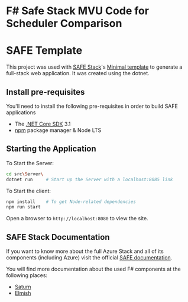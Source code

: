 # F# Safe Stack MVU Code for Scheduler Comparison
# SAFE Template
This project was used with [SAFE Stack](https://safe-stack.github.io/)'s [Minimal template](https://safe-stack.github.io/docs/template-overview/)  to generate a full-stack web application. It was created using the dotnet.

## Install pre-requisites
You'll need to install the following pre-requisites in order to build SAFE applications

* The [.NET Core SDK](https://www.microsoft.com/net/download) 3.1
* [npm](https://nodejs.org/en/download/) package manager & Node LTS

## Starting the Application
To Start the Server:
```bash
cd src\Server\
dotnet run     # Start up the Server with a localhost:8085 link
```

To Start the client:
```bash
npm install    # To get Node-related dependencies
npm run start
```

Open a browser to `http://localhost:8080` to view the site.

## SAFE Stack Documentation
If you want to know more about the full Azure Stack and all of its components (including Azure) visit the official [SAFE documentation](https://safe-stack.github.io/docs/).

You will find more documentation about the used F# components at the following places:
* [Saturn](https://saturnframework.org/docs/)
* [Elmish](https://elmish.github.io/elmish/)
